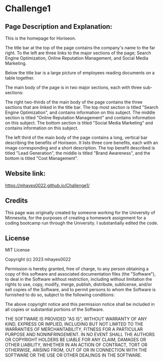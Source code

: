 # Challenge1


## Page Description and Explanation:
This is the homepage for Horiseon. 

The title bar at the top of the page contains the company's name to the far right. To the left are three links to the major sections of the page; Search Engine Optimization, Online Reputation Management, and Social Media Marketing.

Below the title bar is a large picture of employees reading documents on a table together.


The main body of the page is in two major sections, each with three sub-sections:

The right two-thirds of the main body of the page contains the three sections that are linked in the title bar. The top most section is titled "Search Engine Optimization", and contains information on this subject. The middle section is titled "Online Reputation Management" and contains information on this subject. The bottom section is titled "Social Media Marketing" and contains information on this subject.

The left third of the main body of the page contains a long, vertical bar describing the benefits of Horiseon. It lists three core benefits, each with an image corresponding and a short description. The top benefit described is titled "Lead Generation", the middle is titled "Brand Awareness", and the bottom is titled "Cost Management". 

## Website link:
https://mhayes0022.github.io/Challenge1/

## Credits

This page was originally created by someone working for the University of Minnesota, for the purposes of creating a homework assignment for a coding bootcamp run through the University. I substantially edited the code.


## License 

MIT License

Copyright (c) 2023 mhayes0022

Permission is hereby granted, free of charge, to any person obtaining a copy
of this software and associated documentation files (the "Software"), to deal
in the Software without restriction, including without limitation the rights
to use, copy, modify, merge, publish, distribute, sublicense, and/or sell
copies of the Software, and to permit persons to whom the Software is
furnished to do so, subject to the following conditions:

The above copyright notice and this permission notice shall be included in all
copies or substantial portions of the Software.

THE SOFTWARE IS PROVIDED "AS IS", WITHOUT WARRANTY OF ANY KIND, EXPRESS OR
IMPLIED, INCLUDING BUT NOT LIMITED TO THE WARRANTIES OF MERCHANTABILITY,
FITNESS FOR A PARTICULAR PURPOSE AND NONINFRINGEMENT. IN NO EVENT SHALL THE
AUTHORS OR COPYRIGHT HOLDERS BE LIABLE FOR ANY CLAIM, DAMAGES OR OTHER
LIABILITY, WHETHER IN AN ACTION OF CONTRACT, TORT OR OTHERWISE, ARISING FROM,
OUT OF OR IN CONNECTION WITH THE SOFTWARE OR THE USE OR OTHER DEALINGS IN THE
SOFTWARE.